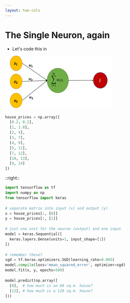 ```yaml
---
layout: two-cols
---
```


# The Single Neuron, again

- Let's code this in <logos-tensorflow />

<img alt="single neuron" src="/images/single-neuron.png" style="width: 350px; height: 175px" />

```py
house_prices = np.array([
  [0.2, 0.2],
  [1, 1.8],
  [2, 4],
  [3, 7],
  [4, 9],
  [5, 11],
  [7, 12],
  [10, 13],
  [9, 14]
])
```

::right::

```py
import tensorflow as tf
import numpy as np
from tensorflow import keras

# separate matrix into input (x) and output (y)
x = house_prices[:, [0]]
y = house_prices[:, [1]]

# just one unit for the neuron (output) and one input
model = keras.Sequential([
  keras.layers.Dense(units=1, input_shape=[1])
])

# remember these?
sgd = tf.keras.optimizers.SGD(learning_rate=0.005)
model.compile(loss='mean_squared_error', optimizer=sgd)
model.fit(x, y, epochs=500)

model.predict(np.array([
  [8],  # how much is an 80 sq.m. house?
  [12], # how much is a 120 sq.m. house?
]))
```